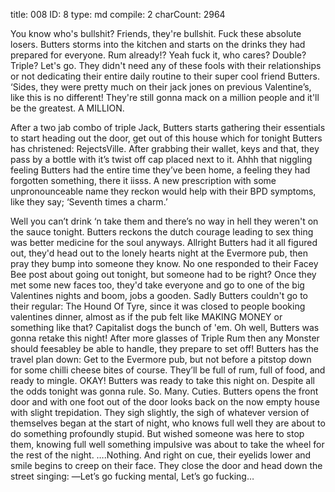 title:          008
ID:             8
type:           md
compile:        2
charCount:      2964


You know who's bullshit? Friends, they're bullshit. Fuck these absolute losers. Butters storms into the kitchen and starts on the drinks they had prepared for everyone. Rum already!? Yeah fuck it, who cares? Double? Triple? Let's go. They didn't need any of these fools with their relationships or not dedicating their entire daily routine to their super cool friend Butters. ‘Sides, they were pretty much on their jack jones on previous Valentine’s, like this is no different! They're still gonna mack on a million people and it'll be the greatest. A MILLION.

After a two jab combo of triple Jack, Butters starts gathering their essentials to start heading out the door, get out of this house which for tonight Butters has christened: RejectsVille. After grabbing their wallet, keys and that, they pass by a bottle with it’s twist off cap placed next to it. Ahhh that niggling feeling Butters had the entire time they’ve been home, a feeling they had forgotten something, there it iisss. A new prescription with some unpronounceable name they reckon would help with their BPD symptoms, like they say; ‘Seventh times a charm.’

Well you can’t drink ‘n take them and there’s no way in hell they weren't on the sauce tonight. Butters reckons the dutch courage leading to sex thing was better medicine for the soul anyways. Allright Butters had it all figured out, they'd head out to the lonely hearts night at the Evermore pub, then pray they bump into someone they know. No one responded to their Facey Bee post about going out tonight, but someone had to be right? Once they met some new faces too, they'd take everyone and go to one of the big Valentines nights and boom, jobs a gooden. Sadly Butters couldn't go to their regular: The Hound Of Tyre, since it was closed to people booking valentines dinner, almost as if the pub felt like MAKING MONEY or something like that? Capitalist dogs the bunch of 'em. Oh well, Butters was gonna retake this night! After more glasses of Triple Rum then any Monster should feesabley be able to handle, they prepare to set off! Butters has the travel plan down: Get to the Evermore pub, but not before a pitstop down for some chilli cheese bites of course. They’ll be full of rum, full of food, and ready to mingle. OKAY! Butters was ready to take this night on. Despite all the odds tonight was gonna rule. So. Many. Cuties.
Butters opens the front door and with one foot out of the door looks back on the now empty house with slight trepidation. They sigh slightly, the sigh of whatever version of themselves began at the start of night, who knows full well they are about to do something profoundly stupid. But wished someone was here to stop them, knowing full well something impulsive was about to take the wheel for the rest of the night.
….Nothing.
And right on cue, their eyelids lower and smile begins to creep on their face. They close the door and head down the street singing:
―Let’s go fucking mental, Let’s go fucking…